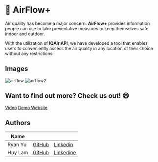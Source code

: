 # :seedling: AirFlow+

Air quality has become a major concern. **AirFlow+** provides information people can use to take
preventative measures to keep themselves safe indoor and outdoor.

With the utilization of **IQAir API**, we have developed a tool that enables users to conveniently assess the air quality in any location of their choice without any restrictions.


## Images

![airflow](https://github.com/ryanyu131/AirFlow/assets/78236974/c01d0da6-186b-4700-beaa-65a8e22487c0)
![airflow2](https://github.com/ryanyu131/AirFlow/assets/78236974/4355f60a-492a-4b33-a80f-c19073da1e78)


## Want to find out more? Check us out! :smile:

[Video](https://youtu.be/P_sVnZm9iNg)
[Demo Website](https://airflowplus-a5420d015fa6.herokuapp.com/)


## Authors
| Name    |                                        |                                                        |
| ------- | -------------------------------------- | ------------------------------------------------------ |
| Ryan Yu | [GitHub](https://github.com/ryanyu131) |  [Linkedin](https://www.linkedin.com/in/ryan-yu131/)   |
| Huy Lam |  [GitHub](https://github.com/HuyCL)    | [Linkedine](https://www.linkedin.com/in/huy-lam-727488179/) |
